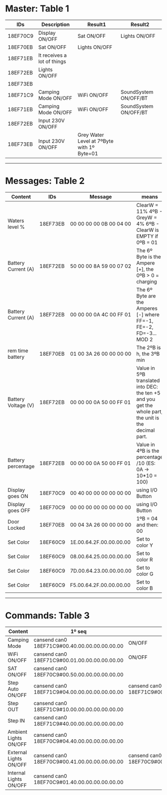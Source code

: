 # Master: Table 1

| IDs | Description | Result1 | Result2 |
| --- | --- | --- | --- |
| 18EF70C9 | Display ON/OFF |Sat ON/OFF | Lights ON/OFF |
| 18EF70EB | Sat ON/OFF | Lights ON/OFF | 
| 18EF71EB | It receives a lot of things |
| 18EF72EB | Lights ON/OFF |
| 18EF73EB |
| 18EF71C9 | Camping Mode ON/OFF | WiFi ON/OFF | SoundSystem ON/OFF/BT |
| 18EF71EB | Camping Mode ON/OFF | WiFi ON/OFF | SoundSystem ON/OFF/BT |
| 18EF72EB | Input 230V ON/OFF |
| 18EF73EB | Input 230V ON/OFF | Grey Water Level at 7ºByte with 1º Byte=01 |

------

# Messages: Table 2

| Content | IDs | Message | means | note |
| --- | --- | --- | --- | --- |
| Waters level %|18EF73EB|00 00 00 00 0B 00 04 00|ClearW = 11% 4ºB - GreyW = 4% 6ºB - ClearW is EMPTY if 0ºB = 01|
| Battery Current (A)|18EF72EB|50 00 00 8A 59 00 07 02|The 6º Byte is the Ampere [+], the 0ºB > 0 = charging|Charging
| Battery Current (A)|18EF72EB|00 00 00 0A 4C 00 FF 01|The 6º Byte are the Amperes [-] where FF=-1, FE=-2, FD=-3... MOD 2|Discharging
| rem time battery|18EF70EB|01 00 3A 26 00 00 00 00|The 2ºB is h, the 3ºB min|
| Battery Voltage (V)|18EF72EB|00 00 00 0A 50 00 FF 01|Value in 5ºB translated into DEC: the ten +5 and you get the whole part, the unit is the decimal part.|
| Battery percentage|18EF72EB|00 00 00 0A 50 00 FF 01|Value in 4ºB is the percentage /10 (ES: 0A -> 10*10 = 100)|
| Display goes ON|18EF70C9|00 40 00 00 00 00 00 00|using I/O Button|
| Display goes OFF|18EF70C9|00 00 00 00 00 00 00 00|using I/O Button|
| Door Locked|18EF70EB|00 04 3A 26 00 00 00 00|1ºB = 04 and then: 00|
| Set Color|18EF60C9|1E.00.64.2F.00.00.00.00|Set to color Y|
| Set Color|18EF60C9|08.00.64.25.00.00.00.00|Set to color R|
| Set Color|18EF60C9|7D.00.64.23.00.00.00.00|Set to color G|
| Set Color|18EF60C9|F5.00.64.2F.00.00.00.00|Set to color B|

------

# Commands: Table 3

| Content | 1º seq | result |
| --- | --- | --- |
| Camping Mode | cansend can0 18EF71C9#00.40.00.00.00.00.00.00| ON/OFF |
| WiFi ON/OFF | cansend can0 18EF71C9#00.01.00.00.00.00.00.00 | ON/OFF |
| SAT ON/OFF | cansend can0 18EF70C9#00.50.00.00.00.00.00.00 | | OK |
| Step Auto ON/OFF | cansend can0 18EF71C9#04.00.00.00.00.00.00.00 | cansend can0 18EF71C9#00.00.00.00.00.00.00.00| |
| Step OUT | cansend can0 18EF71C9#10.00.00.00.00.00.00.00 |||
| Step IN | cansend can0 18EF71C9#40.00.00.00.00.00.00.00 |||
| Ambient Lights ON/OFF | cansend can0 18EF70C9#04.40.00.00.00.00.00.00 | | OK |
| External Lights ON/OFF | cansend can0 18EF70C9#00.41.00.00.00.00.00.00 | cansend can0 18EF70C9#00.40.00.00.00.00.00.00 | OK |
| Internal Lights ON/OFF | cansend can0 18EF70C9#01.40.00.00.00.00.00.00 | | so&so |
